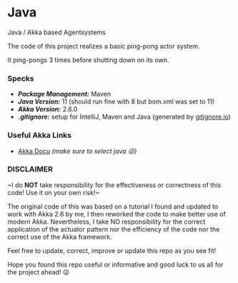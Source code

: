 Java
===

Java / Akka based Agentsystems

The code of this project realizes a basic ping-pong actor system.

It ping-pongs 3 times before shutting down on its own.

### Specks
* ***Package Management:*** Maven
* ***Java Version:*** 11 (should run fine with 8 but bom.xml was set to 11)
* ***Akka Version:*** 2.6.0
* ***.gitignore:*** setup for IntelliJ, Maven and Java (generated by [gitignore.io](https://gitignore.io))

### Useful Akka Links

* [Akka Docu](https://doc.akka.io/docs/akka/2.6.0/index.html) *(make sure to select java :stuck_out_tongue_winking_eye:)*

### DISCLAIMER
~I do **NOT** take responsibility for the effectiveness or correctness of this code!
Use it on your own risk!~

The original code of this was based on a tutorial I found and updated to work with Akka 2.6 by me,
I then reworked the code to make better use of modern Akka.
Nevertheless, I take NO responsibility for the correct application of the actuator pattern
nor the efficiency of the code nor the correct use of the Akka framework.

Feel free to update, correct, improve or update this repo as you see fit!

Hope you found this repo useful or informative and good luck to us all for the project ahead! :stuck_out_tongue_winking_eye:
